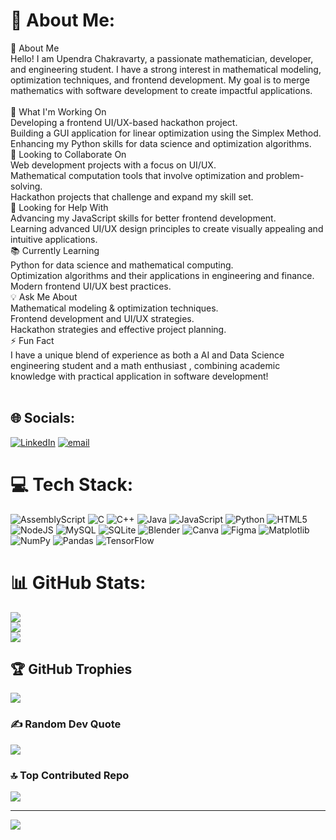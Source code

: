 # 💫 About Me:
👋 About Me<br>Hello! I am Upendra Chakravarty, a passionate mathematician, developer, and engineering student. I have a strong interest in mathematical modeling, optimization techniques, and frontend development. My goal is to merge mathematics with software development to create impactful applications.<br><br>🚀 What I'm Working On<br>Developing a frontend UI/UX-based hackathon project.<br>Building a GUI application for linear optimization using the Simplex Method.<br>Enhancing my Python skills for data science and optimization algorithms.<br>🤝 Looking to Collaborate On<br>Web development projects with a focus on UI/UX.<br>Mathematical computation tools that involve optimization and problem-solving.<br>Hackathon projects that challenge and expand my skill set.<br>📌 Looking for Help With<br>Advancing my JavaScript skills for better frontend development.<br>Learning advanced UI/UX design principles to create visually appealing and intuitive applications.<br>📚 Currently Learning<br>Python for data science and mathematical computing.<br>Optimization algorithms and their applications in engineering and finance.<br>Modern frontend UI/UX best practices.<br>💡 Ask Me About<br>Mathematical modeling & optimization techniques.<br>Frontend development and UI/UX strategies.<br>Hackathon strategies and effective project planning.<br>⚡ Fun Fact<br>I have a unique blend of experience as both a AI and Data Science engineering student and a math enthusiast , combining academic knowledge with practical application in software development!<br><br>


## 🌐 Socials:
[![LinkedIn](https://img.shields.io/badge/LinkedIn-%230077B5.svg?logo=linkedin&logoColor=white)](https://linkedin.com/in/upendra-chakravarty-9b0462351) [![email](https://img.shields.io/badge/Email-D14836?logo=gmail&logoColor=white)](mailto:crafterscode271@gmail.com) 

# 💻 Tech Stack:
![AssemblyScript](https://img.shields.io/badge/assembly%20script-%23000000.svg?style=for-the-badge&logo=assemblyscript&logoColor=white) ![C](https://img.shields.io/badge/c-%2300599C.svg?style=for-the-badge&logo=c&logoColor=white) ![C++](https://img.shields.io/badge/c++-%2300599C.svg?style=for-the-badge&logo=c%2B%2B&logoColor=white) ![Java](https://img.shields.io/badge/java-%23ED8B00.svg?style=for-the-badge&logo=openjdk&logoColor=white) ![JavaScript](https://img.shields.io/badge/javascript-%23323330.svg?style=for-the-badge&logo=javascript&logoColor=%23F7DF1E) ![Python](https://img.shields.io/badge/python-3670A0?style=for-the-badge&logo=python&logoColor=ffdd54) ![HTML5](https://img.shields.io/badge/html5-%23E34F26.svg?style=for-the-badge&logo=html5&logoColor=white) ![NodeJS](https://img.shields.io/badge/node.js-6DA55F?style=for-the-badge&logo=node.js&logoColor=white) ![MySQL](https://img.shields.io/badge/mysql-4479A1.svg?style=for-the-badge&logo=mysql&logoColor=white) ![SQLite](https://img.shields.io/badge/sqlite-%2307405e.svg?style=for-the-badge&logo=sqlite&logoColor=white) ![Blender](https://img.shields.io/badge/blender-%23F5792A.svg?style=for-the-badge&logo=blender&logoColor=white) ![Canva](https://img.shields.io/badge/Canva-%2300C4CC.svg?style=for-the-badge&logo=Canva&logoColor=white) ![Figma](https://img.shields.io/badge/figma-%23F24E1E.svg?style=for-the-badge&logo=figma&logoColor=white) ![Matplotlib](https://img.shields.io/badge/Matplotlib-%23ffffff.svg?style=for-the-badge&logo=Matplotlib&logoColor=black) ![NumPy](https://img.shields.io/badge/numpy-%23013243.svg?style=for-the-badge&logo=numpy&logoColor=white) ![Pandas](https://img.shields.io/badge/pandas-%23150458.svg?style=for-the-badge&logo=pandas&logoColor=white) ![TensorFlow](https://img.shields.io/badge/TensorFlow-%23FF6F00.svg?style=for-the-badge&logo=TensorFlow&logoColor=white)
# 📊 GitHub Stats:
![](https://github-readme-stats.vercel.app/api?username=TheTrueCuriousChild&theme=dark&hide_border=false&include_all_commits=true&count_private=true)<br/>
![](https://nirzak-streak-stats.vercel.app/?user=TheTrueCuriousChild&theme=dark&hide_border=false)<br/>
![](https://github-readme-stats.vercel.app/api/top-langs/?username=TheTrueCuriousChild&theme=dark&hide_border=false&include_all_commits=true&count_private=true&layout=compact)

## 🏆 GitHub Trophies
![](https://github-profile-trophy.vercel.app/?username=TheTrueCuriousChild&theme=radical&no-frame=false&no-bg=false&margin-w=4)

### ✍️ Random Dev Quote
![](https://quotes-github-readme.vercel.app/api?type=horizontal&theme=radical)

### 🔝 Top Contributed Repo
![](https://github-contributor-stats.vercel.app/api?username=TheTrueCuriousChild&limit=5&theme=shadow_green&combine_all_yearly_contributions=true)

---
[![](https://visitcount.itsvg.in/api?id=TheTrueCuriousChild&icon=0&color=6)](https://visitcount.itsvg.in)

<!-- Proudly created with GPRM ( https://gprm.itsvg.in ) -->
